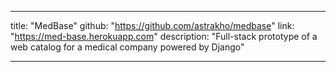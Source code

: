 ---

title: "MedBase"
github: "https://github.com/astrakho/medbase"
link: "https://med-base.herokuapp.com"
description: "Full-stack prototype of a web catalog for a medical company powered by Django"
   
---